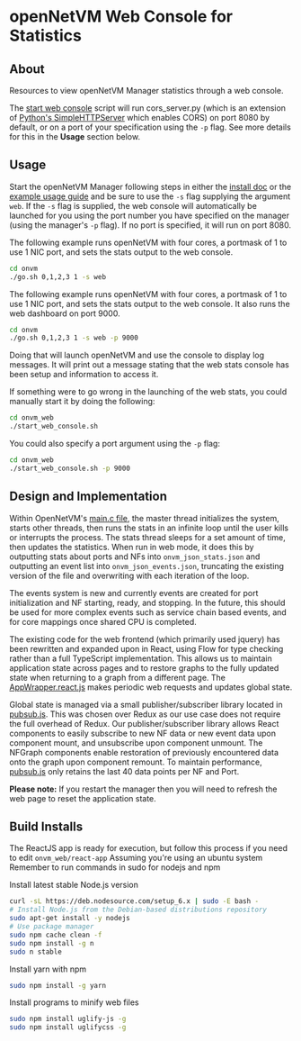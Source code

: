 # openNetVM Web Console for Statistics

## About

Resources to view openNetVM Manager statistics through a web console.

The [start web console][start_web] script will run cors_server.py (which is an extension of [Python's SimpleHTTPServer][simplehttp] which enables CORS) on port 8080 by default, or on a port of your specification using the `-p` flag. See more details for this in the **Usage** section below.

## Usage

Start the openNetVM Manager following steps in either the [install
doc][install] or the [example usage guide][examples] and be sure to use
the `-s` flag supplying the argument `web`. If the `-s` flag is supplied,
the web console will automatically be launched for you using the port
number you have specified on the manager (using the manager's `-p` flag).
If no port is specified, it will run on port 8080.

The following example runs openNetVM with four cores, a portmask of 1
to use 1 NIC port, and sets the stats output to the web console.

```sh
cd onvm
./go.sh 0,1,2,3 1 -s web
```

The following example runs openNetVM with four cores, a portmask of 1
to use 1 NIC port, and sets the stats output to the web console. It also runs
the web dashboard on port 9000.

```sh
cd onvm
./go.sh 0,1,2,3 1 -s web -p 9000
```

Doing that will launch openNetVM and use the console to display log
messages. It will print out a message stating that the web stats
console has been setup and information to access it.

If something were to go wrong in the launching of the web stats, you could
manually start it by doing the following:

```sh
cd onvm_web
./start_web_console.sh
```

You could also specify a port argument using the `-p` flag:

```sh
cd onvm_web
./start_web_console.sh -p 9000
```

## Design and Implementation

Within OpenNetVM's [main.c file][onvm_main_c], the master thread initializes the system, starts other threads, then runs the stats in an infinite loop until the user kills or interrupts the process. The stats thread sleeps for a set amount of time, then updates the statistics. When run in web mode, it does this by outputting stats about ports and NFs into `onvm_json_stats.json` and outputting an event list into `onvm_json_events.json`, truncating the existing version of the file and overwriting with each iteration of the loop.

The events system is new and currently events are created for port initialization and NF starting, ready, and stopping. In the future, this should be used for more complex events such as service chain based events, and for core mappings once shared CPU is completed.

The existing code for the web frontend (which primarily used jquery) has been rewritten and expanded upon in React, using Flow for type checking rather than a full TypeScript implementation. This allows us to maintain application state across pages and to restore graphs to the fully updated state when returning to a graph from a different page. The [AppWrapper.react.js][app_wrapper_react_js] makes periodic web requests and updates global state.

Global state is managed via a small publisher/subscriber library located in [pubsub.js][pubsub_js]. This was chosen over Redux as our use case does not require the full overhead of Redux. Our publisher/subscriber library allows React components to easily subscribe to new NF data or new event data upon component mount, and unsubscribe upon component unmount. The NFGraph components enable restoration of previously encountered data onto the graph upon component remount. To maintain performance, [pubsub.js][pubsub_js] only retains the last 40 data points per NF and Port.

**Please note:** If you restart the manager then you will need to refresh the web page to reset the application state.

## Build Installs

The ReactJS app is ready for execution, but follow this process if you need to edit `onvm_web/react-app`
Assuming you're using an ubuntu system
Remember to run commands in sudo for nodejs and npm

Install latest stable Node.js version
```sh
curl -sL https://deb.nodesource.com/setup_6.x | sudo -E bash -
# Install Node.js from the Debian-based distributions repository
sudo apt-get install -y nodejs
# Use package manager
sudo npm cache clean -f
sudo npm install -g n
sudo n stable
```

Install yarn with npm
```sh
sudo npm install -g yarn
```

Install programs to minify web files
```sh
sudo npm install uglify-js -g
sudo npm install uglifycss -g
```

[install]: ../docs/Install.md
[examples]: ../docs/Examples.md
[start_web]: ./start_web_console.sh
[simplehttp]: https://docs.python.org/2/library/simplehttpserver.html
[onvm_main_c]: ../onvm/onvm_mgr/main.c
[app_wrapper_react_js]: ./react-app/src/AppWrapper.react.js
[pubsub_js]: ./react-app/src/pubsub.js
